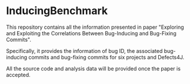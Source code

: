 # InducingBenchmark

This repository contains all the information presented in paper "Exploring and Exploiting the Correlations Between Bug-Inducing and Bug-Fixing Commits".

Specifically, it provides the information of bug ID, the associated bug-inducing commits and bug-fixing commits for six projects and Defects4J.

All the source code and analysis data will be provided once the paper is accepted.

